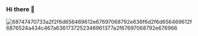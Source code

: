 ### Hi there 👋

![68747470733a2f2f6d656469612e67697068792e636f6d2f6d656469612f6876524a434c467a6361737252346961377a2f67697068792e676966](https://user-images.githubusercontent.com/91837299/185594630-e177ab54-8c69-413f-b4f6-e72c4d6a6251.gif)
